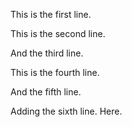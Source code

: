This is the first line.

This is the second line.

And the third line.

This is the fourth line.

And the fifth line. 

Adding the sixth line.
Here. 
